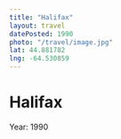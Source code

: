 ```yaml
---
title: "Halifax"
layout: travel
datePosted: 1990
photo: "/travel/image.jpg"
lat: 44.881782
lng: -64.530859
---
```

# Halifax



Year: 1990

